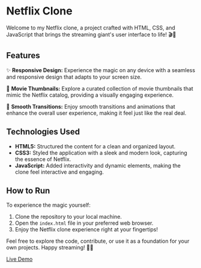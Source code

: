 # Netflix Clone

Welcome to my Netflix clone, a project crafted with HTML, CSS, and JavaScript that brings the streaming giant's user interface to life! 🎬🍿

## Features

✨ **Responsive Design:** Experience the magic on any device with a seamless and responsive design that adapts to your screen size.

🎥 **Movie Thumbnails:** Explore a curated collection of movie thumbnails that mimic the Netflix catalog, providing a visually engaging experience.

🎉 **Smooth Transitions:** Enjoy smooth transitions and animations that enhance the overall user experience, making it feel just like the real deal.

## Technologies Used

- **HTML5:** Structured the content for a clean and organized layout.
- **CSS3:** Styled the application with a sleek and modern look, capturing the essence of Netflix.
- **JavaScript:** Added interactivity and dynamic elements, making the clone feel interactive and engaging.

## How to Run

To experience the magic yourself:

1. Clone the repository to your local machine.
2. Open the `index.html` file in your preferred web browser.
3. Enjoy the Netflix clone experience right at your fingertips!

Feel free to explore the code, contribute, or use it as a foundation for your own projects. Happy streaming! 🍿🎉


[Live Demo](https://netflix-clone-rtik.onrender.com)
